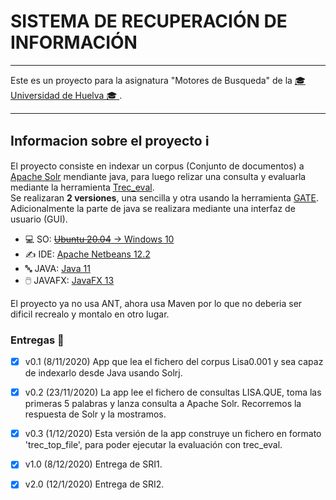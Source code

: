 # SISTEMA DE RECUPERACIÓN DE INFORMACIÓN
___
Este es un proyecto para la asignatura "Motores de Busqueda" de la [ :mortar_board: Universidad
de Huelva :mortar_board: ](http://www.uhu.es/index.php "UHU").
___

## Informacion sobre el proyecto :information_source:
El proyecto consiste en indexar un corpus (Conjunto de documentos) a [Apache Solr](https://lucene.apache.org/solr/ "Solr") mendiante java, para luego relizar una consulta y evaluarla mediante la herramienta [Trec_eval](https://github.com/usnistgov/trec_eval "Trec_eval").   
Se realizaran **2 versiones**, una sencilla y otra usando la herramienta [GATE](https://gate.ac.uk/ "GATE").   
Adicionalmente la parte de java se realizara mediante una interfaz de usuario (GUI).

- :computer: SO: [~~Ubuntu 20.04~~ -> Windows 10](https://ubuntu.com/ "Ubuntu")
- :writing_hand: IDE: [Apache Netbeans 12.2](https://processing.org/ "Netbeans")
- :abc: JAVA: [Java 11](https://openjdk.java.net/ "OpenJDK")
- :computer_mouse: JAVAFX: [JavaFX 13](https://openjfx.io/ "JavaFX")

El proyecto ya no usa ANT, ahora usa Maven por lo que no deberia ser dificil recrealo y montalo en otro lugar.

### Entregas :calendar:

- [x] v0.1 (8/11/2020) App que lea el fichero del corpus Lisa0.001 y sea capaz de indexarlo desde Java usando Solrj.

- [x] v0.2 (23/11/2020) La app lee el fichero de consultas LISA.QUE, toma las primeras 5 palabras y lanza consulta a Apache Solr. Recorremos la respuesta de Solr y la mostramos.

- [x] v0.3 (1/12/2020) Esta versión de la app construye un fichero en formato 'trec_top_file', para poder ejecutar la evaluación con trec_eval.

- [x] v1.0 (8/12/2020) Entrega de SRI1.

- [x] v2.0 (12/1/2020) Entrega de SRI2.